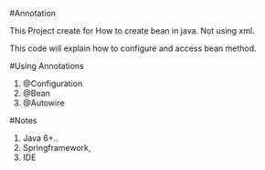 #Annotation

This Project create for How to create bean in java. Not using xml.

This code will explain how to configure and access bean method.

#Using Annotations
1. @Configuration
2. @Bean
3. @Autowire

#Notes

1. Java 6+..
2. Springframework,
3. IDE
